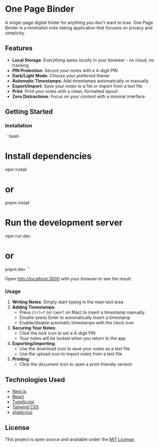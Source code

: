 # One Page Binder

A single-page digital folder for anything you don't want to lose. One Page Binder is a minimalist note-taking application that focuses on privacy and simplicity.

## Features

- **Local Storage**: Everything saves locally in your browser - no cloud, no tracking
- **PIN Protection**: Secure your notes with a 4-digit PIN
- **Dark/Light Mode**: Choose your preferred theme
- **Automatic Timestamps**: Add timestamps automatically or manually
- **Export/Import**: Save your notes to a file or import from a text file
- **Print**: Print your notes with a clean, formatted layout
- **Zero Distractions**: Focus on your content with a minimal interface

## Getting Started

### Installation

\`\`\`bash
# Install dependencies
npm install
# or
pnpm install

# Run the development server
npm run dev
# or
pnpm dev
\`\`\`

Open [http://localhost:3000](http://localhost:3000) with your browser to see the result.

### Usage

1. **Writing Notes**: Simply start typing in the main text area
2. **Adding Timestamps**: 
   - Press `Ctrl+T` (or `Cmd+T` on Mac) to insert a timestamp manually
   - Double-press Enter to automatically insert a timestamp
   - Enable/disable automatic timestamps with the clock icon
3. **Securing Your Notes**:
   - Click the lock icon to set a 4-digit PIN
   - Your notes will be locked when you return to the app
4. **Exporting/Importing**:
   - Use the download icon to save your notes as a text file
   - Use the upload icon to import notes from a text file
5. **Printing**:
   - Click the document icon to open a print-friendly version

## Technologies Used

- [Next.js](https://nextjs.org/)
- [React](https://reactjs.org/)
- [TypeScript](https://www.typescriptlang.org/)
- [Tailwind CSS](https://tailwindcss.com/)
- [shadcn/ui](https://ui.shadcn.com/)

## License

This project is open source and available under the [MIT License](LICENSE).
